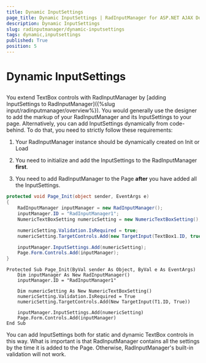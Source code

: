 ```yaml
---
title: Dynamic InputSettings
page_title: Dynamic InputSettings | RadInputManager for ASP.NET AJAX Documentation
description: Dynamic InputSettings
slug: radinputmanager/dynamic-inputsettings
tags: dynamic,inputsettings
published: True
position: 5
---
```


# Dynamic InputSettings



## 

You extend TextBox controls with RadInputManager by [adding InputSettings to RadInputManager]({%slug input/radinputmanager/overview%}). You would generally use the designer to add the markup of your RadInputManager and its InputSettings to your page. Alternatively, you can add InputSettings dynamically from code-behind. To do that, you need to strictly follow these requirements:

1. Your RadInputManager instance should be dynamically created on Init or Load

1. You need to initialize and add the InputSettings to the RadInputManager **first**.

1. You need to add RadInputManager to the Page **after** you have added all the InputSettings.



````C#
protected void Page_Init(object sender, EventArgs e)
{
	RadInputManager inputManager = new RadInputManager();
	inputManager.ID = "RadInputManager1";
	NumericTextBoxSetting numericSetting = new NumericTextBoxSetting();

	numericSetting.Validation.IsRequired = true;
	numericSetting.TargetControls.Add(new TargetInput(TextBox1.ID, true));

	inputManager.InputSettings.Add(numericSetting);
	Page.Form.Controls.Add(inputManager);
}
````
````VB.NET
Protected Sub Page_Init(ByVal sender As Object, ByVal e As EventArgs)
	Dim inputManager As New RadInputManager()
	inputManager.ID = "RadInputManager1"

	Dim numericSetting As New NumericTextBoxSetting()
	numericSetting.Validation.IsRequired = True
	numericSetting.TargetControls.Add(New TargetInput(T1.ID, True))

	inputManager.InputSettings.Add(numericSetting)
	Page.Form.Controls.Add(inputManager)
End Sub
````


You can add InputSettings both for static and dynamic TextBox controls in this way. What is important is that RadInputManager contains all the settings by the time it is added to the Page. Otherwise, RadInputManager's built-in validation will not work.
